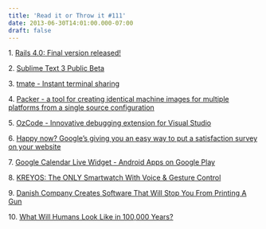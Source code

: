 ```yaml
---
title: 'Read it or Throw it #111'
date: 2013-06-30T14:01:00.000-07:00
draft: false
---
```


1. [Rails 4.0: Final version released!](http://weblog.rubyonrails.org/2013/6/25/Rails-4-0-final/)

2. [Sublime Text 3 Public Beta](http://www.sublimetext.com/blog/articles/sublime-text-3-public-beta)

3. [tmate - Instant terminal sharing](http://tmate.io/)

4. [Packer - a tool for creating identical machine images for multiple platforms from a single source configuration](http://www.packer.io/)

5\. [OzCode - Innovative debugging extension for Visual Studio](http://www.oz-code.com/)

6. [Happy now? Google’s giving you an easy way to put a satisfaction survey on your website](http://thenextweb.com/insider/2013/06/27/happy-now-googles-giving-you-an-easy-way-to-put-a-satisfaction-survey-on-your-website/)

7. [Google Calendar Live Widget - Android Apps on Google Play](https://play.google.com/store/apps/details?id=com.lineten.calendarwidget)

8. [KREYOS: The ONLY Smartwatch With Voice & Gesture Control](http://www.indiegogo.com/projects/kreyos-the-only-smartwatch-with-voice-gesture-control)

9. [Danish Company Creates Software That Will Stop You From Printing A Gun](http://techcrunch.com/2013/06/26/danish-company-creates-software-that-will-stop-you-from-printing-a-gun/)

10. [What Will Humans Look Like in 100,000 Years?](http://mashable.com/2013/06/11/faces-of-the-future/)
